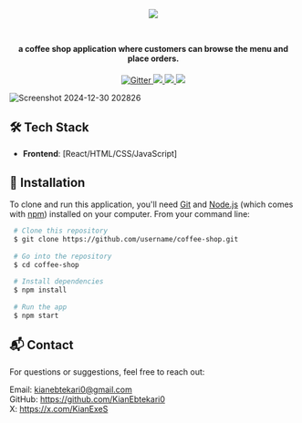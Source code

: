 <br>
<h2 align="center">
  <img src='https://github.com/user-attachments/assets/7d4572de-b3c4-4197-b54c-e4e360f51f97' />
  <br>
  <br>
</h3>

<h4 align="center">
  a coffee shop application where customers can browse the menu and place orders.
</h4>

<p align="center">
  <a href="">
    <img src="https://img.shields.io/badge/React-20232A?style=for-the-badge&logo=react&logoColor=61DAFB" alt="Gitter">
  </a>
  <a href="">
    <img src="https://img.shields.io/badge/JavaScript-323330?style=for-the-badge&logo=javascript&logoColor=F7DF1E">
  </a>
  <a href="">
    <img src="https://img.shields.io/badge/Tailwind_CSS-38B2AC?style=for-the-badge&logo=tailwind-css&logoColor=white">
  </a>
    <a href="">
    <img src="https://img.shields.io/badge/Figma-F24E1E?style=for-the-badge&logo=figma&logoColor=white">
  </a>
</p>

![Screenshot 2024-12-30 202826](https://github.com/user-attachments/assets/af23e073-7451-4848-8935-13ccbded831c)

## 🛠️ **Tech Stack**

- **Frontend**: [React/HTML/CSS/JavaScript]

## 🚀 **Installation**
To clone and run this application, you'll need [Git](https://git-scm.com) and [Node.js](https://nodejs.org/en/download/) (which comes with [npm](http://npmjs.com)) installed on your computer. From your command line:
   ```bash
    # Clone this repository
    $ git clone https://github.com/username/coffee-shop.git
    
    # Go into the repository
    $ cd coffee-shop
    
    # Install dependencies
    $ npm install
    
    # Run the app
    $ npm start
   ```

## 📬 **Contact**
For questions or suggestions, feel free to reach out:

Email: kianebtekari0@gmail.com
<br>
GitHub: https://github.com/KianEbtekari0
<br>
X: https://x.com/KianExeS
